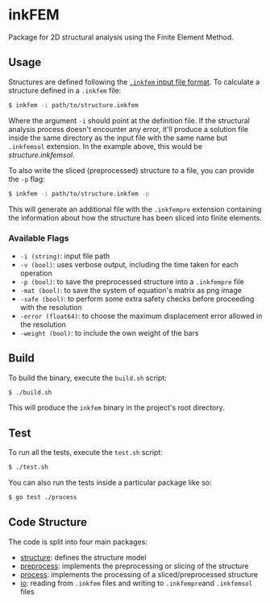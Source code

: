 # inkFEM

Package for 2D structural analysis using the Finite Element Method.

## Usage

Structures are defined following the [`.inkfem` input file format](./io/README.md).
To calculate a structure defined in a `.inkfem` file:

```bash
$ inkfem -i path/to/structure.inkfem
```

Where the argument `-i` should point at the definition file.
If the structural analysis process doesn't encounter any error, it'll produce a solution file inside the same directory as the input file with the same name but `.inkfemsol` extension.
In the example above, this would be _structure.inkfemsol_.

To also write the sliced (preprocessed) structure to a file, you can provide the `-p` flag:

```bash
$ inkfem -i path/to/structure.inkfem -p
```

This will generate an additional file with the `.inkfempre` extension containing the information about how the structure has been sliced into finite elements.

### Available Flags

- `-i (string)`: input file path
- `-v (bool)`: uses verbose output, including the time taken for each operation
- `-p (bool)`: to save the preprocessed structure into a `.inkfempre` file
- `-mat (bool)`: to save the system of equation's matrix as png image
- `-safe (bool)`: to perform some extra safety checks before proceeding with the resolution
- `-error (float64)`: to choose the maximum displacement error allowed in the resolution
- `-weight (bool)`: to include the own weight of the bars

## Build

To build the binary, execute the `build.sh` script:

```bash
$ ./build.sh
```

This will produce the `inkfem` binary in the project's root directory.

## Test

To run all the tests, execute the `test.sh` script:

```bash
$ ./test.sh
```

You can also run the tests inside a particular package like so:

```bash
$ go test ./process
```

## Code Structure

The code is split into four main packages:

- [structure](./structure/README.md): defines the structure model
- [preprocess](./preprocess/README.md): implements the preprocessing or slicing of the structure
- [process](./process/README.md): implements the processing of a sliced/preprocessed structure
- [io](./io/README.md): reading from `.inkfem` files and writing to `.inkfempre`and `.inkfemsol` files
